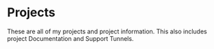 # Projects
These are all of my projects and project information. This also includes project Documentation and Support Tunnels.
